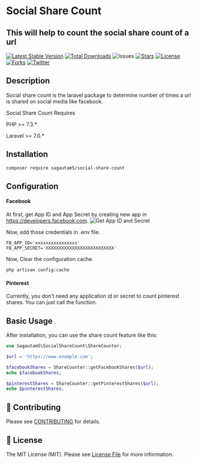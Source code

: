# Social Share Count

## This will help to count the social share count of a url
[![Latest Stable Version](https://poser.pugx.org/sagautam5/social-share-count/v)](//packagist.org/packages/sagautam5/social-share-count)
[![Total Downloads](https://poser.pugx.org/sagautam5/social-share-count/downloads)](//packagist.org/packages/sagautam5/social-share-count)
![Issues](https://img.shields.io/github/issues/sagautam5/social-share-count
) [![Stars](https://img.shields.io/github/stars/sagautam5/social-share-count
)](https://github.com/sagautam5/social-share-count/stargazers) [![License](https://img.shields.io/github/license/sagautam5/social-share-count
)](https://github.com/sagautam5/social-share-count/stargazers) [![Forks](https://img.shields.io/github/forks/sagautam5/social-share-count
)](https://github.com/sagautam5/social-share-count/stargazers) [![Twitter](https://img.shields.io/twitter/url?url=https%3A%2F%2Fgithub.com%2Fsagautam5%2Fsocial-share-count
)](https://github.com/sagautam5/social-share-count/stargazers)

## Description

  Social share count is the laravel package to determine number of times a url is shared on social media like facebook. 
  
  Social Share Count Requires 
  
  PHP >= 7.3.*
  
  Laravel >= 7.0.*
   
## Installation

```sh
composer require sagautam5/social-share-count
```

## Configuration

#### Facebook

At first, get App ID and App Secret by creating new app in https://developers.facebook.com. 
![Get App ID and Secret](https://raw.githubusercontent.com/sagautam5/social-share-count/master/src/images/facebook%20credentials.png)

Now, add those credentials in .env file.
```dotenv
FB_APP_ID='xxxxxxxxxxxxxxxx'
FB_APP_SECRET='XXXXXXXXXXXXXXXXXXXXXXXXXX'
```

Now, Clear the configuration cache.

```shell script
php artisan config:cache
```

#### Pinterest

Currently, you don't need any application id or secret to count pinterest shares. You can just call the function.

## Basic Usage

After installation, you can use the share count feature like this:

```php
use Sagautam5\SocialShareCount\ShareCounter;

$url = 'https://www.example.com';

$facebookShares = ShareCounter::getFacebookShares($url);
echo $facebookShares;

$pinterestShares = ShareCounter::getPinterestShares($url);
echo $pinterestShares;
``` 


## 🤝 Contributing

Please see [CONTRIBUTING](CONTRIBUTING.md) for details.

## 📄 License

The MIT License (MIT). Please see [License File](LICENSE) for more information.
